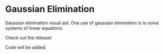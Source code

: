 <h1>Gaussian Elimination</h1>
<p>Gaussian elimination visual aid. One use of gaussian elimination is to solve systems of linear equations.</p>
<p>Check out the release!</p>
<p>Code will be added.</p>
